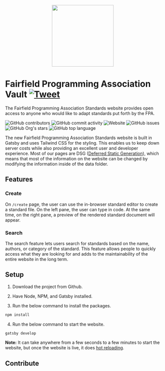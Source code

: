 <p align="center">
<img width="200" src="https://raw.githubusercontent.com/fairfield-programming/backend-server/d84cd53499177b9069d3a0a72c80701627190c18/.github/media/logo-full.svg">
</p>

# Fairfield Programming Association Vault [![Tweet](https://img.shields.io/twitter/url/http/shields.io.svg?style=social)](https://twitter.com/intent/tweet?text=Check%20out%20the%20Vault%E2%80%93%20an%20open-source%20and%20modern%20standardization%20group%20run%20by%20the%20Fairfield%20Programming%20Association.&url=https://github.com/fairfield-programming/standards&via=FairfieldCoding)

The Fairfield Programming Association Standards website provides open access to anyone who would like to adapt standards put forth by the FPA.

<p align="left">
<img src="https://img.shields.io/github/contributors/fairfield-programming/standards" alt="GitHub contributors">
<img src="https://img.shields.io/github/commit-activity/w/fairfield-programming/standards" alt="GitHub commit activity">
<img src="https://img.shields.io/website?down_color=lightgrey&down_message=offline&up_color=blue&up_message=online&url=https%3A%2F%2Ffairfieldprogramming.org" alt="Website">
<img src="https://img.shields.io/github/issues/fairfield-programming/standards" alt="GitHub issues">
<img src="https://img.shields.io/github/stars/fairfield-programming/standards" alt="GitHub Org's stars">
<img src="https://img.shields.io/github/languages/top/fairfield-programming/standards" alt="GitHub top language">
</p>

The new Fairfield Programming Association Standards website is built in Gatsby and uses Tailwind CSS for the styling. This enables us to keep down server costs while also providing an excellent user and developer experience. Most of our pages are DSG ([Deferred Static Generation](https://www.gatsbyjs.com/docs/how-to/rendering-options/using-deferred-static-generation/)), which means that most of the information on the website can be changed by modifying the information inside of the data folder.

## Features

### Create
On `/create` page, the user can use the in-browser standard editor to create a standard file. On the left pane, the user can type in code. At the same time, on the right pane, a preview of the rendered standard document will appear.

### Search
The search feature lets users search for standards based on the name, authors, or category of the standard. This feature allows people to quickly access what they are looking for and adds to the maintainability of the entire website in the long term.

## Setup

1. Download the project from Github.

2. Have Node, NPM, and Gatsby installed.

3. Run the below command to install the packages.

```bash
npm install
```

4. Run the below command to start the website.

```bash
gatsby develop
```

**Note:** It can take anywhere from a few seconds to a few minutes to start the website, but once the website is live, it does [hot reloading](https://www.gatsbyjs.com/docs/reference/local-development/fast-refresh/).

## Contribute
